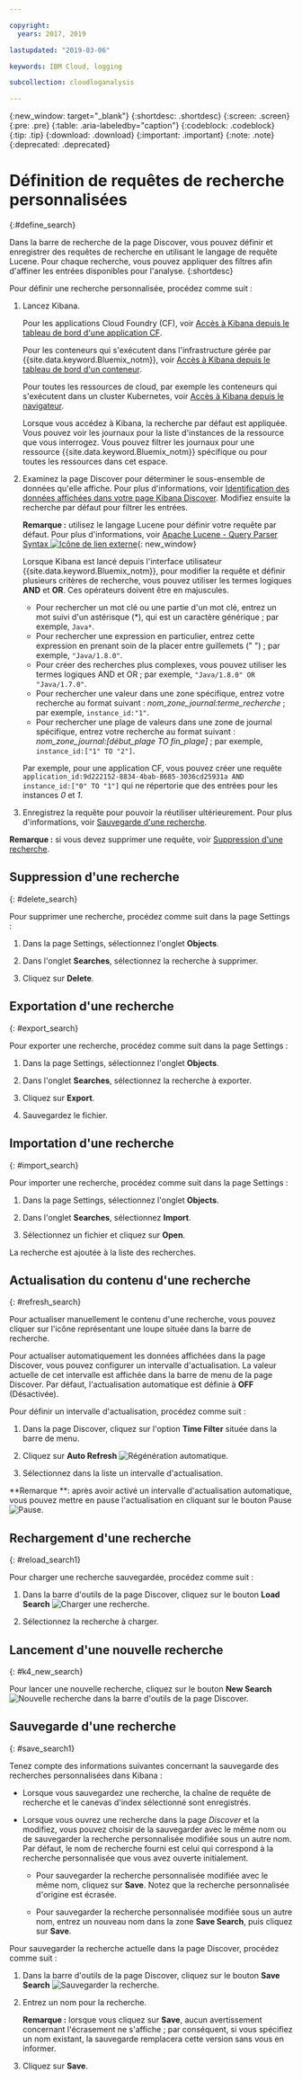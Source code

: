 ```yaml
---

copyright:
  years: 2017, 2019

lastupdated: "2019-03-06"

keywords: IBM Cloud, logging

subcollection: cloudloganalysis

---
```


{:new_window: target="_blank"}
{:shortdesc: .shortdesc}
{:screen: .screen}
{:pre: .pre}
{:table: .aria-labeledby="caption"}
{:codeblock: .codeblock}
{:tip: .tip}
{:download: .download}
{:important: .important}
{:note: .note}
{:deprecated: .deprecated}

# Définition de requêtes de recherche personnalisées
{:#define_search}

Dans la barre de recherche de la page Discover, vous pouvez définir et enregistrer des requêtes de recherche en utilisant le langage de requête Lucene. Pour chaque recherche, vous pouvez appliquer des filtres afin d'affiner les entrées disponibles pour l'analyse.
{:shortdesc}

Pour définir une recherche personnalisée, procédez comme suit :

1. Lancez Kibana.

    Pour les applications Cloud Foundry (CF), voir [Accès à Kibana depuis le tableau de bord d'une application CF](/docs/services/CloudLogAnalysis/kibana?topic=cloudloganalysis-launch#launch_Kibana_from_cf_app).

	Pour les conteneurs qui s'exécutent dans l'infrastructure gérée par {{site.data.keyword.Bluemix_notm}}, voir [Accès à Kibana depuis le tableau de bord d'un conteneur](/docs/services/CloudLogAnalysis/kibana?topic=cloudloganalysis-launch#launch_Kibana_for_containers).
    
    Pour toutes les ressources de cloud, par exemple les conteneurs qui s'exécutent dans un cluster Kubernetes, voir [Accès à Kibana depuis le navigateur](/docs/services/CloudLogAnalysis/kibana?topic=cloudloganalysis-launch#launch_Kibana_from_browser). 
	
	Lorsque vous accédez à Kibana, la recherche par défaut est appliquée. Vous pouvez voir les journaux pour la liste d'instances de la ressource que vous interrogez. Vous pouvez filtrer les journaux pour une ressource {{site.data.keyword.Bluemix_notm}} spécifique ou pour toutes les ressources dans cet espace.

2. Examinez la page Discover pour déterminer le sous-ensemble de données qu'elle affiche. Pour plus d'informations, voir [Identification des données affichées dans votre page Kibana Discover](/docs/services/CloudLogAnalysis/kibana?topic=cloudloganalysis-analize_logs_interactively#identify_data). Modifiez ensuite la recherche par défaut pour filtrer les entrées.

    **Remarque :** utilisez le langage Lucene pour définir votre requête par défaut. Pour plus d'informations, voir [Apache Lucene - Query Parser Syntax  ![Icône de lien externe](../../../icons/launch-glyph.svg "Icône de lien externe")](https://lucene.apache.org/core/2_9_4/queryparsersyntax.html){: new_window}
    
    Lorsque Kibana est lancé depuis l'interface utilisateur {{site.data.keyword.Bluemix_notm}}, pour modifier la requête et définir plusieurs critères de recherche, vous pouvez utiliser les termes logiques **AND** et **OR**. Ces opérateurs doivent être en majuscules.    
    
    * Pour rechercher un mot clé ou une partie d'un mot clé, entrez un mot suivi d'un astérisque (*), qui est un caractère générique ; par exemple, `Java*`. 
    * Pour rechercher une expression en particulier, entrez cette expression en prenant soin de la placer entre guillemets (" ") ; par exemple, `"Java/1.8.0"`.
    * Pour créer des recherches plus complexes, vous pouvez utiliser les termes logiques AND et OR ; par exemple, `"Java/1.8.0" OR "Java/1.7.0"`.
    * Pour rechercher une valeur dans une zone spécifique, entrez votre recherche au format suivant : *nom_zone_journal:terme_recherche* ; par exemple, `instance_id:"1"`.
    * Pour rechercher une plage de valeurs dans une zone de journal spécifique, entrez votre recherche au format suivant : *nom_zone_journal:[début_plage TO fin_plage]* ; par exemple, `instance_id:["1" TO "2"]`.

     Par exemple, pour une application CF, vous pouvez créer une requête `application_id:9d222152-8834-4bab-8685-3036cd25931a AND instance_id:["0" TO "1"]` qui ne répertorie que des entrées pour les instances *0* et *1*. 

3. Enregistrez la requête pour pouvoir la réutiliser ultérieurement. Pour plus d'informations, voir [Sauvegarde d'une recherche](/docs/services/CloudLogAnalysis/kibana?topic=cloudloganalysis-define_search#save_search1). 

**Remarque :** si vous devez supprimer une requête, voir [Suppression d'une recherche](/docs/services/CloudLogAnalysis/kibana?topic=cloudloganalysis-define_search#delete_search).



## Suppression d'une recherche
{: #delete_search}

Pour supprimer une recherche, procédez comme suit dans la page Settings :

1. Dans la page Settings, sélectionnez l'onglet **Objects**.

2. Dans l'onglet **Searches**, sélectionnez la recherche à supprimer.

3. Cliquez sur **Delete**.


## Exportation d'une recherche
{: #export_search}

Pour exporter une recherche, procédez comme suit dans la page Settings :

1. Dans la page Settings, sélectionnez l'onglet **Objects**.

2. Dans l'onglet **Searches**, sélectionnez la recherche à exporter.

3. Cliquez sur **Export**.

4. Sauvegardez le fichier.

 
## Importation d'une recherche
{: #import_search}

Pour importer une recherche, procédez comme suit dans la page Settings :

1. Dans la page Settings, sélectionnez l'onglet **Objects**.

2. Dans l'onglet **Searches**, sélectionnez **Import**.

3. Sélectionnez un fichier et cliquez sur **Open**.

La recherche est ajoutée à la liste des recherches.

## Actualisation du contenu d'une recherche
{: #refresh_search}

Pour actualiser manuellement le contenu d'une recherche, vous pouvez cliquer sur l'icône représentant une loupe située dans la barre de recherche. 

Pour actualiser automatiquement les données affichées dans la page Discover, vous pouvez configurer un intervalle d'actualisation. La valeur actuelle de cet intervalle est affichée dans la barre de menu de la page Discover. Par défaut, l'actualisation automatique est définie à **OFF** (Désactivée).

Pour définir un intervalle d'actualisation, procédez comme suit :

1. Dans la page Discover, cliquez sur l'option **Time Filter** située dans la barre de menu.

2. Cliquez sur **Auto Refresh** ![Régénération automatique](images/auto_refresh_icon.jpg "Régénération automatique").

3. Sélectionnez dans la liste un intervalle d'actualisation. 

**Remarque **: après avoir activé un intervalle d'actualisation automatique, vous pouvez mettre en pause l'actualisation en cliquant sur le bouton Pause ![Pause](images/auto_refresh_pause_icon.jpg "Pause").


## Rechargement d'une recherche
{: #reload_search1}

Pour charger une recherche sauvegardée, procédez comme suit :

1. Dans la barre d'outils de la page Discover, cliquez sur le bouton **Load Search** ![Charger une recherche](images/load_icon.jpg "Charger une recherche").

2. Sélectionnez la recherche à charger. 

## Lancement d'une nouvelle recherche
{: #k4_new_search}

Pour lancer une nouvelle recherche, cliquez sur le bouton **New Search** ![Nouvelle recherche](images/new_search_icon.jpg "Nouvelle recherche") dans la barre d'outils de la page Discover.

## Sauvegarde d'une recherche 
{: #save_search1}

Tenez compte des informations suivantes concernant la sauvegarde des recherches personnalisées dans Kibana :

* Lorsque vous sauvegardez une recherche, la chaîne de requête de recherche et le canevas d'index sélectionné sont enregistrés.
* Lorsque vous ouvrez une recherche dans la page *Discover* et la modifiez, vous pouvez choisir de la sauvegarder avec le même nom ou de sauvegarder la recherche personnalisée modifiée sous un autre nom. Par défaut, le nom de recherche fourni est celui qui correspond à la recherche personnalisée que vous avez ouverte initialement.

    * Pour sauvegarder la recherche personnalisée modifiée avec le même nom, cliquez sur **Save**. Notez que la recherche personnalisée d'origine est écrasée. 
	
	* Pour sauvegarder la recherche personnalisée modifiée sous un autre nom, entrez un nouveau nom dans la zone **Save Search**, puis cliquez sur **Save**. 


Pour sauvegarder la recherche actuelle dans la page Discover, procédez comme suit :

1. Dans la barre d'outils de la page Discover, cliquez sur le bouton **Save Search** ![Sauvegarder la recherche](images/save_search_icon.jpg "Sauvegarder la recherche").

2. Entrez un nom pour la recherche.

    **Remarque :** lorsque vous cliquez sur **Save**, aucun avertissement concernant l'écrasement ne s'affiche ; par conséquent, si vous spécifiez un nom existant, la sauvegarde remplacera cette version sans vous en informer.

3. Cliquez sur **Save**. 
